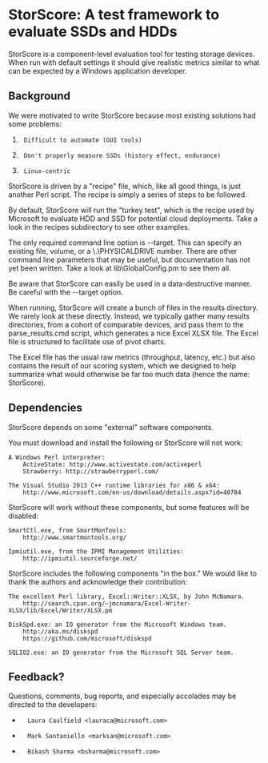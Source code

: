 StorScore: A test framework to evaluate SSDs and HDDs
=========

StorScore is a component-level evaluation tool for testing storage devices.
When run with default settings it should give realistic metrics similar to
what can be expected by a Windows application developer.

Background
----------

We were motivated to write StorScore because most existing solutions had
some problems:

1.      Difficult to automate (GUI tools)
2.      Don't properly measure SSDs (history effect, endurance)
3.      Linux-centric

StorScore is driven by a "recipe" file, which, like all good things, is just
another Perl script.  The recipe is simply a series of steps to be followed.

By default, StorScore will run the "turkey test", which is the recipe used by
Microsoft to evaluate HDD and SSD for potential cloud deployments.  Take a
look in the recipes subdirectory to see other examples.

The only required command line option is --target.  This can specify an
existing file, volume, or a \\.\PHYSICALDRIVE number.  There are other
command line parameters that may be useful, but documentation has not yet
been written.  Take a look at lib\GlobalConfig.pm to see them all.

Be aware that StorScore can easily be used in a data-destructive manner.  Be
careful with the --target option.

When running, StorScore will create a bunch of files in the results directory.
We rarely look at these directly.  Instead, we typically gather many results
directories, from a cohort of comparable devices, and pass them to the
parse_results.cmd script, which generates a nice Excel XLSX file.  The Excel
file is structured to facilitate use of pivot charts.

The Excel file has the usual raw metrics (throughput, latency, etc.) but also
contains the result of our scoring system, which we designed to help summarize
what would otherwise be far too much data (hence the name: StorScore).

Dependencies
------------

StorScore depends on some "external" software components.

You must download and install the following or StorScore will not work:

    A Windows Perl interpreter:
        ActiveState: http://www.activestate.com/activeperl
        Strawberry: http://strawberryperl.com/
    
    The Visual Studio 2013 C++ runtime libraries for x86 & x64:
        http://www.microsoft.com/en-us/download/details.aspx?id=40784

StorScore will work without these components, but some features will be
disabled:

    SmartCtl.exe, from SmartMonTools:
        http://www.smartmontools.org/
    
    Ipmiutil.exe, from the IPMI Management Utilities:
        http://ipmiutil.sourceforge.net/


StorScore includes the following components "in the box."  We would like
to thank the authors and acknowledge their contribution:

    The excellent Perl library, Excel::Writer::XLSX, by John McNamara.
        http://search.cpan.org/~jmcnamara/Excel-Writer-XLSX/lib/Excel/Writer/XLSX.pm        

    DiskSpd.exe: an IO generator from the Microsoft Windows team.
        http://aka.ms/diskspd
        https://github.com/microsoft/diskspd

    SQLIO2.exe: an IO generator from the Microsoft SQL Server team.

Feedback?
---------

Questions, comments, bug reports, and especially accolades may be directed
to the developers:
-       Laura Caulfield <lauraca@microsoft.com>
-       Mark Santaniello <marksan@microsoft.com>
-       Bikash Sharma <bsharma@microsoft.com>
